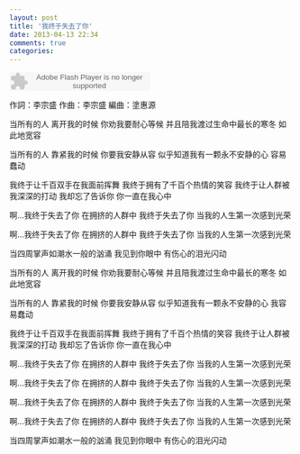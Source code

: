 ```yaml
---
layout: post
title: '我终于失去了你'
date: 2013-04-13 22:34
comments: true
categories: 
---
```

    

<object classid="clsid:d27cdb6e-ae6d-11cf-96b8-444553540000" codebase=" http://fpdownload.macromedia.com/pub/shockwave/cabs/flash/swflash.cab#version=7,0,0,0" width="250" height="34"><param name="allowScriptAccess" value="sameDomain"><param name="movie" value=" http://l.5sing.com/player.swf?songtype=fc&songid=9302176"><param name="quality" value="high"><param name="bgcolor" value="#ffffff"><embed src=" http://l.5sing.com/player.swf?songtype=fc&songid=9302176" quality="high" bgcolor="#ffffff" width="250" height="34" allowScriptAccess="sameDomain" type="application/x-shockwave-flash" pluginspage=" http://www.macromedia.com/go/getflashplayer" /></object>

作詞：李宗盛
作曲：李宗盛
編曲：塗惠源

当所有的人 离开我的时候
你劝我要耐心等候
并且陪我渡过生命中最长的寒冬
如此地宽容

当所有的人 靠紧我的时候
你要我安静从容
似乎知道我有一颗永不安静的心
容易蠢动

我终于让千百双手在我面前挥舞
我终于拥有了千百个热情的笑容
我终于让人群被我深深的打动
我却忘了告诉你
你一直在我心中

啊…我终于失去了你
在拥挤的人群中
我终于失去了你
当我的人生第一次感到光荣

啊…我终于失去了你
在拥挤的人群中
我终于失去了你
当我的人生第一次感到光荣

当四周掌声如潮水一般的汹涌
我见到你眼中 有伤心的泪光闪动

当所有的人 离开我的时候
你劝我要耐心等候
并且陪我渡过生命中最长的寒冬
如此地宽容

当所有的人 靠紧我的时候
你要我安静从容
似乎知道我有一颗永不安静的心
我容易蠢动

我终于让千百双手在我面前挥舞
我终于拥有了千百个热情的笑容
我终于让人群被我深深的打动
我却忘了告诉你
你一直在我心中

啊…我终于失去了你
在拥挤的人群中
我终于失去了你
当我的人生第一次感到光荣

啊…我终于失去了你
在拥挤的人群中
我终于失去了你
当我的人生第一次感到光荣

啊…我终于失去了你
在拥挤的人群中
我终于失去了你
当我的人生第一次感到光荣

啊…我终于失去了你
在拥挤的人群中
我终于失去了你
当我的人生第一次感到光荣

当四周掌声如潮水一般的汹涌
我见到你眼中 有伤心的泪光闪动